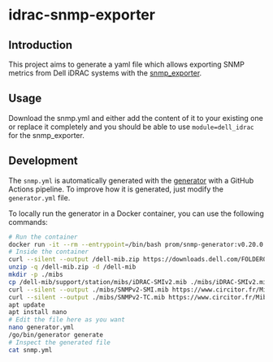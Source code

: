 # idrac-snmp-exporter
## Introduction
This project aims to generate a yaml file which allows exporting SNMP metrics from Dell iDRAC systems with the [snmp_exporter](https://github.com/prometheus/snmp_exporter).

## Usage
Download the snmp.yml and either add the content of it to your existing one or replace it completely and you should be able to use `module=dell_idrac` for the snmp_exporter.

## Development
The `snmp.yml` is automatically generated with the [generator](https://github.com/prometheus/snmp_exporter/tree/main/generator) with a GitHub Actions pipeline.
To improve how it is generated, just modify the `generator.yml` file.

To locally run the generator in a Docker container, you can use the following commands:
```bash
# Run the container
docker run -it --rm --entrypoint=/bin/bash prom/snmp-generator:v0.20.0
# Inside the container
curl --silent --output /dell-mib.zip https://downloads.dell.com/FOLDER05075499M/1/Dell-OM-MIBS-910_A00.zip?uid=d6ce9226-aad9-4081-7338-a26446a6e850&fn=Dell-OM-MIBS-910_A00.zip
unzip -q /dell-mib.zip -d /dell-mib
mkdir -p ./mibs
cp /dell-mib/support/station/mibs/iDRAC-SMIv2.mib ./mibs/iDRAC-SMIv2.mib
curl --silent --output ./mibs/SNMPv2-SMI.mib https://www.circitor.fr/Mibs/Mib/S/SNMPv2-SMI.mib
curl --silent --output ./mibs/SNMPv2-TC.mib https://www.circitor.fr/Mibs/Mib/S/SNMPv2-TC.mib
apt update
apt install nano
# Edit the file here as you want
nano generator.yml
/go/bin/generator generate
# Inspect the generated file
cat snmp.yml
```
